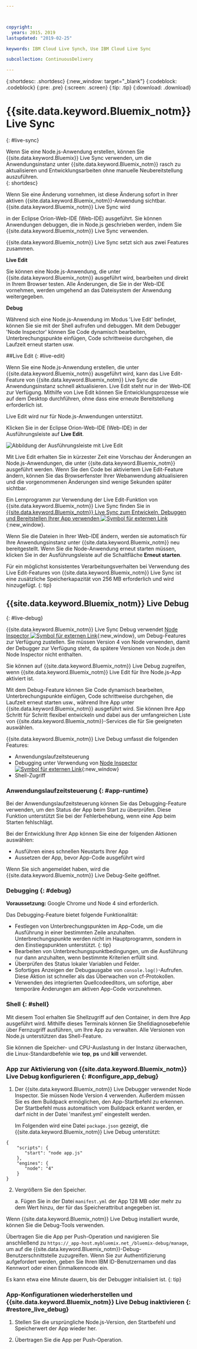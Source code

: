 ```yaml
---



copyright:
  years: 2015，2019
lastupdated: "2019-02-25"

keywords: IBM Cloud Live Synch, Use IBM Cloud Live Sync

subcollection: ContinuousDelivery

---
```


{:shortdesc: .shortdesc}
{:new_window: target="_blank"}
{:codeblock: .codeblock}
{:pre: .pre}
{:screen: .screen}
{:tip: .tip}
{:download: .download}

# {{site.data.keyword.Bluemix_notm}} Live Sync
{: #live-sync}


Wenn Sie eine Node.js-Anwendung erstellen, können Sie {{site.data.keyword.Bluemix}} Live Sync verwenden, um die Anwendungsinstanz unter {{site.data.keyword.Bluemix_notm}} rasch zu aktualisieren und Entwicklungsarbeiten ohne manuelle Neubereitstellung auszuführen.   
{: shortdesc}

Wenn Sie eine Änderung vornehmen, ist diese Änderung sofort in Ihrer aktiven {{site.data.keyword.Bluemix_notm}}-Anwendung sichtbar. {{site.data.keyword.Bluemix_notm}} Live Sync wird
<!--from both the command line and -->
in der Eclipse Orion-Web-IDE (Web-IDE) ausgeführt. Sie können Anwendungen debuggen, die in Node.js geschrieben werden, indem Sie {{site.data.keyword.Bluemix_notm}} Live Sync verwenden.  

{{site.data.keyword.Bluemix_notm}} Live Sync setzt sich aus zwei Features zusammen.
<!--three -->

<!--
**Desktop Sync**  

You can synchronize any desktop directory tree with a cloud-based project workspace similar to the way Dropbox works. The Web IDE directly edits the same cloud-based workspace, so both stay in sync. Desktop Sync works for any kind of application. To use Desktop Sync, you need to download and install the BL command line interface.  
-->

**Live Edit**

Sie können eine Node.js-Anwendung, die unter {{site.data.keyword.Bluemix_notm}} ausgeführt wird, bearbeiten und direkt in Ihrem Browser testen. Alle Änderungen, die Sie in der Web-IDE vornehmen, werden umgehend an das Dateisystem der Anwendung weitergegeben.  

**Debug**  

Während sich eine Node.js-Anwendung im Modus 'Live Edit' befindet, können Sie sie mit der Shell aufrufen und debuggen. Mit dem Debugger 'Node Inspector' können Sie Code dynamisch bearbeiten, Unterbrechungspunkte einfügen, Code schrittweise durchgehen, die Laufzeit erneut starten usw.  


##Live Edit
{: #live-edit}

Wenn Sie eine Node.js-Anwendung erstellen, die unter {{site.data.keyword.Bluemix_notm}} ausgeführt wird, kann das Live Edit-Feature von {{site.data.keyword.Bluemix_notm}} Live Sync die Anwendungsinstanz schnell aktualisieren. Live Edit steht nur in der Web-IDE zur Verfügung. Mithilfe von Live Edit können Sie Entwicklungsprozesse wie auf dem Desktop durchführen, ohne dass eine erneute Bereitstellung erforderlich ist.

Live Edit wird nur für Node.js-Anwendungen unterstützt.

Klicken Sie in der Eclipse Orion-Web-IDE (Web-IDE) in der Ausführungsleiste auf **Live Edit**.

![Abbildung der Ausführungsleiste mit Live Edit](images/bluemix-live-sync-light.png)

Mit Live Edit erhalten Sie in kürzester Zeit eine Vorschau der Änderungen an Node.js-Anwendungen, die unter {{site.data.keyword.Bluemix_notm}} ausgeführt werden. Wenn Sie den Code bei aktiviertem Live Edit-Feature ändern, können Sie das Browserfenster Ihrer Webanwendung aktualisieren und die vorgenommenen Änderungen sind wenige Sekunden später sichtbar.

Ein Lernprogramm zur Verwendung der Live Edit-Funktion von {{site.data.keyword.Bluemix_notm}} Live Sync finden Sie in [{{site.data.keyword.Bluemix_notm}} Live Sync zum Entwickeln, Debuggen und Bereitstellen Ihrer App verwenden ![Symbol für externen Link](../../icons/launch-glyph.svg "Symbol für externen Link")](https://www.ibm.com/cloud/garage/tutorials/use-live-sync-to-develop-debug-and-deploy-your-app){:new_window}.

Wenn Sie die Dateien in Ihrer Web-IDE ändern, werden sie automatisch für Ihre Anwendungsinstanz unter {{site.data.keyword.Bluemix_notm}} neu bereitgestellt. Wenn Sie die Node-Anwendung erneut starten müssen, klicken Sie in der Ausführungsleiste auf die Schaltfläche **Erneut starten**.

Für ein möglichst konsistentes Verarbeitungsverhalten bei Verwendung des Live Edit-Features von {{site.data.keyword.Bluemix_notm}} Live Sync ist eine zusätzliche Speicherkapazität von 256 MB erforderlich und wird hinzugefügt.
{: tip}

## {{site.data.keyword.Bluemix_notm}} Live Debug
{: #live-debug}

{{site.data.keyword.Bluemix_notm}} Live Sync Debug verwendet [Node Inspector ![Symbol für externen Link](../../icons/launch-glyph.svg "Symbol für externen Link")](https://github.com/node-inspector/node-inspector){:new_window}, um Debug-Features zur Verfügung zustellen. Sie müssen Version 4 von Node verwenden, damit der Debugger zur Verfügung steht, da spätere Versionen von Node.js den Node Inspector nicht enthalten.

Sie können auf {{site.data.keyword.Bluemix_notm}} Live Debug zugreifen, wenn {{site.data.keyword.Bluemix_notm}} Live Edit für Ihre Node.js-App aktiviert ist.  

Mit dem Debug-Feature können Sie Code dynamisch bearbeiten, Unterbrechungspunkte einfügen, Code schrittweise durchgehen, die Laufzeit erneut starten usw., während Ihre App unter {{site.data.keyword.Bluemix_notm}} ausgeführt wird. Sie können Ihre App Schritt für Schritt flexibel entwickeln und dabei aus der umfangreichen Liste von {{site.data.keyword.Bluemix_notm}}-Services die für Sie geeigneten auswählen.

{{site.data.keyword.Bluemix_notm}} Live Debug umfasst die folgenden Features:

* Anwendungslaufzeitsteuerung
* Debugging unter Verwendung von [Node Inspector ![Symbol für externen Link](../../icons/launch-glyph.svg "Symbol für externen Link")](https://github.com/node-inspector/node-inspector){:new_window}
* Shell-Zugriff

### Anwendungslaufzeitsteuerung {: #app-runtime}

Bei der Anwendungslaufzeitsteuerung können Sie das Debugging-Feature verwenden, um den Status der App beim Start zu überprüfen. Diese Funktion unterstützt Sie bei der Fehlerbehebung, wenn eine App beim Starten fehlschlägt.

Bei der Entwicklung Ihrer App können Sie eine der folgenden Aktionen auswählen:

* Ausführen eines schnellen Neustarts Ihrer App
* Aussetzen der App, bevor App-Code ausgeführt wird

Wenn Sie sich angemeldet haben, wird die {{site.data.keyword.Bluemix_notm}} Live Debug-Seite geöffnet.

### Debugging {: #debug}

**Voraussetzung:** Google Chrome und Node 4 sind erforderlich.

Das Debugging-Feature bietet folgende Funktionalität:  
* Festlegen von Unterbrechungspunkten im App-Code, um die Ausführung in einer bestimmten Zeile anzuhalten.
  Unterbrechungspunkte werden nicht im Hauptprogramm, sondern in den Einstiegspunkten unterstützt.
  {: tip}
* Bearbeiten von Unterbrechungspunktbedingungen, um die Ausführung nur dann anzuhalten, wenn bestimmte Kriterien erfüllt sind.
* Überprüfen des Status lokaler Variablen und Felder.
* Sofortiges Anzeigen der Debugausgabe von `console.log()`-Aufrufen. Diese Aktion ist schneller als das Überwachen von cf-Protokollen.
* Verwenden des integrierten Quellcodeeditors, um sofortige, aber temporäre Änderungen am aktiven App-Code vorzunehmen.

### Shell {: #shell}

Mit diesem Tool erhalten Sie Shellzugriff auf den Container, in dem Ihre App ausgeführt wird. Mithilfe dieses Terminals können Sie Shelldiagnosebefehle über Fernzugriff ausführen, um Ihre App zu verwalten. Alle Versionen von Node.js unterstützen das Shell-Feature.

Sie können die Speicher- und CPU-Auslastung in der Instanz überwachen, die Linux-Standardbefehle wie **top**, **ps** und **kill** verwendet.

### App zur Aktivierung von {{site.data.keyword.Bluemix_notm}} Live Debug konfigurieren {: #configure_app_debug}

1. Der {{site.data.keyword.Bluemix_notm}} Live Debugger verwendet Node Inspector. Sie müssen Node Version 4 verwenden. Außerdem müssen Sie es dem Buildpack ermöglichen, den App-Startbefehl zu erkennen. Der Startbefehl muss automatisch vom Buildpack erkannt werden, er darf nicht in der Datei 'manifest.yml' eingestellt werden.

   Im Folgenden wird eine Datei `package.json` gezeigt, die {{site.data.keyword.Bluemix_notm}} Live Debug unterstützt:

  ```
  {
      "scripts": {
         "start": "node app.js"
      },
      "engines": {
         "node": "4"
      }
  }
  ```

2. Vergrößern Sie den Speicher.  

    a. Fügen Sie in der Datei `manifest.yml` der App 128 MB oder mehr zu dem Wert hinzu, der für das Speicherattribut angegeben ist.

Wenn {{site.data.keyword.Bluemix_notm}} Live Debug installiert wurde, können Sie die Debug-Tools verwenden.

Übertragen Sie die App per Push-Operation und navigieren Sie anschließend zu `https://_app-host.mybluemix.net_/bluemix-debug/manage`, um auf die {{site.data.keyword.Bluemix_notm}}-Debug-Benutzerschnittstelle zuzugreifen. Wenn Sie zur Authentifizierung aufgefordert werden, geben Sie Ihren IBM ID-Benutzernamen und das Kennwort oder einen Einmalkenncode ein.    

Es kann etwa eine Minute dauern, bis der Debugger initialisiert ist.
{: tip}

### App-Konfigurationen wiederherstellen und {{site.data.keyword.Bluemix_notm}} Live Debug inaktivieren {: #restore_live_debug}

1. Stellen Sie die ursprüngliche Node.js-Version, den Startbefehl und Speicherwert der App wieder her.

2. Übertragen Sie die App per Push-Operation.
